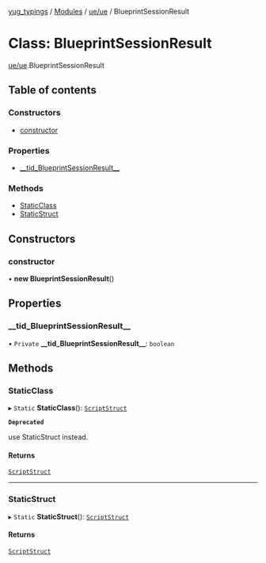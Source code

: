 [yug_typings](../README.md) / [Modules](../modules.md) / [ue/ue](../modules/ue_ue.md) / BlueprintSessionResult

# Class: BlueprintSessionResult

[ue/ue](../modules/ue_ue.md).BlueprintSessionResult

## Table of contents

### Constructors

- [constructor](ue_ue.BlueprintSessionResult.md#constructor)

### Properties

- [\_\_tid\_BlueprintSessionResult\_\_](ue_ue.BlueprintSessionResult.md#__tid_blueprintsessionresult__)

### Methods

- [StaticClass](ue_ue.BlueprintSessionResult.md#staticclass)
- [StaticStruct](ue_ue.BlueprintSessionResult.md#staticstruct)

## Constructors

### constructor

• **new BlueprintSessionResult**()

## Properties

### \_\_tid\_BlueprintSessionResult\_\_

• `Private` **\_\_tid\_BlueprintSessionResult\_\_**: `boolean`

## Methods

### StaticClass

▸ `Static` **StaticClass**(): [`ScriptStruct`](ue_ue.ScriptStruct.md)

**`Deprecated`**

use StaticStruct instead.

#### Returns

[`ScriptStruct`](ue_ue.ScriptStruct.md)

___

### StaticStruct

▸ `Static` **StaticStruct**(): [`ScriptStruct`](ue_ue.ScriptStruct.md)

#### Returns

[`ScriptStruct`](ue_ue.ScriptStruct.md)
